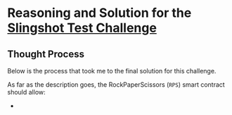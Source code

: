 # Reasoning and Solution for the [Slingshot Test Challenge](https://github.com/slingshot-finance/RockPaperScissors-test-project)

## Thought Process

Below is the process that took me to the final solution for this challenge.

As far as the description goes, the RockPaperScissors (`RPS`) smart contract should allow:

-
